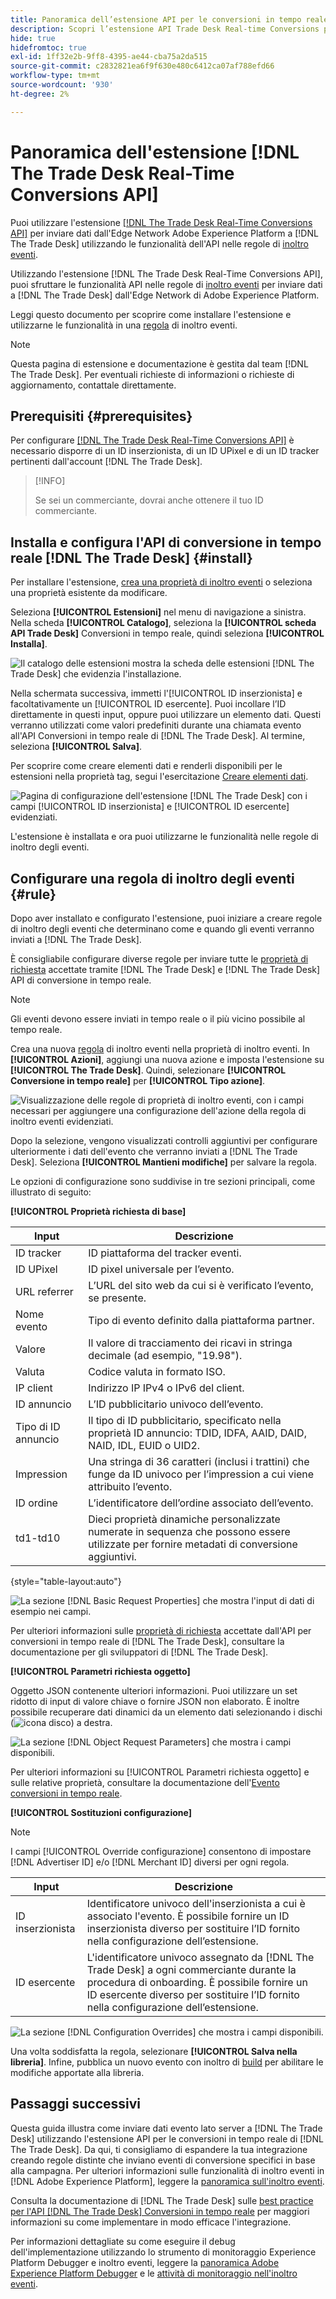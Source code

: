 ```yaml
---
title: Panoramica dell’estensione API per le conversioni in tempo reale di Trade Desk
description: Scopri l’estensione API Trade Desk Real-time Conversions per l’inoltro di eventi in Adobe Experience Platform.
hide: true
hidefromtoc: true
exl-id: 1ff32e2b-9ff8-4395-ae44-cba75a2da515
source-git-commit: c2832821ea6f9f630e480c6412ca07af788efd66
workflow-type: tm+mt
source-wordcount: '930'
ht-degree: 2%

---
```


# Panoramica dell&#39;estensione [!DNL The Trade Desk Real-Time Conversions API]

Puoi utilizzare l&#39;estensione [[!DNL The Trade Desk Real-Time Conversions API]](https://partner.thetradedesk.com/v3/portal/data/doc/DataConversionEventsApi) per inviare dati dall&#39;Edge Network Adobe Experience Platform a [!DNL The Trade Desk] utilizzando le funzionalità dell&#39;API nelle regole di [inoltro eventi](../../../ui/event-forwarding/overview.md).

Utilizzando l&#39;estensione [!DNL The Trade Desk Real-Time Conversions API], puoi sfruttare le funzionalità API nelle regole di [inoltro eventi](../../../ui/event-forwarding/overview.md) per inviare dati a [!DNL The Trade Desk] dall&#39;Edge Network di Adobe Experience Platform.

Leggi questo documento per scoprire come installare l&#39;estensione e utilizzarne le funzionalità in una [regola](../../../ui/managing-resources/rules.md) di inoltro eventi.

>[!NOTE]
>
>Questa pagina di estensione e documentazione è gestita dal team [!DNL The Trade Desk]. Per eventuali richieste di informazioni o richieste di aggiornamento, contattale direttamente.

## Prerequisiti {#prerequisites}

Per configurare [[!DNL The Trade Desk Real-Time Conversions API]](https://partner.thetradedesk.com/v3/portal/data/doc/DataConversionEventsApi) è necessario disporre di un ID inserzionista, di un ID UPixel e di un ID tracker pertinenti dall&#39;account [!DNL The Trade Desk].

>[!INFO]
>
>Se sei un commerciante, dovrai anche ottenere il tuo ID commerciante.

## Installa e configura l&#39;API di conversione in tempo reale [!DNL The Trade Desk] {#install}

Per installare l&#39;estensione, [crea una proprietà di inoltro eventi](../../../ui/event-forwarding/overview.md#properties) o seleziona una proprietà esistente da modificare.

Seleziona **[!UICONTROL Estensioni]** nel menu di navigazione a sinistra. Nella scheda **[!UICONTROL Catalogo]**, seleziona la **[!UICONTROL scheda API Trade Desk]** Conversioni in tempo reale, quindi seleziona **[!UICONTROL Installa]**.

![Il catalogo delle estensioni mostra la scheda delle estensioni [!DNL The Trade Desk] che evidenzia l&#39;installazione.](../../../images/extensions/server/tradedesk/install-extension.png)

Nella schermata successiva, immetti l&#39;[!UICONTROL ID inserzionista] e facoltativamente un [!UICONTROL ID esercente]. Puoi incollare l’ID direttamente in questi input, oppure puoi utilizzare un elemento dati. Questi verranno utilizzati come valori predefiniti durante una chiamata evento all&#39;API Conversioni in tempo reale di [!DNL The Trade Desk]. Al termine, seleziona **[!UICONTROL Salva]**.

Per scoprire come creare elementi dati e renderli disponibili per le estensioni nella proprietà tag, segui l&#39;esercitazione [Creare elementi dati](https://experienceleague.adobe.com/en/docs/platform-learn/data-collection/tags/create-data-elements).

![Pagina di configurazione dell&#39;estensione [!DNL The Trade Desk] con i campi [!UICONTROL ID inserzionista] e [!UICONTROL ID esercente] evidenziati.](../../../images/extensions/server/tradedesk/configure-extension.png)

L&#39;estensione è installata e ora puoi utilizzarne le funzionalità nelle regole di inoltro degli eventi.

## Configurare una regola di inoltro degli eventi {#rule}

Dopo aver installato e configurato l&#39;estensione, puoi iniziare a creare regole di inoltro degli eventi che determinano come e quando gli eventi verranno inviati a [!DNL The Trade Desk].

È consigliabile configurare diverse regole per inviare tutte le [proprietà di richiesta](https://partner.thetradedesk.com/v3/portal/data/doc/DataConversionEventsApi#properties) accettate tramite [!DNL The Trade Desk] e [!DNL The Trade Desk] API di conversione in tempo reale.

>[!NOTE]
>
>Gli eventi devono essere inviati in tempo reale o il più vicino possibile al tempo reale.

Crea una nuova [regola](../../../ui/managing-resources/rules.md) di inoltro eventi nella proprietà di inoltro eventi. In **[!UICONTROL Azioni]**, aggiungi una nuova azione e imposta l&#39;estensione su **[!UICONTROL The Trade Desk]**. Quindi, selezionare **[!UICONTROL Conversione in tempo reale]** per **[!UICONTROL Tipo azione]**.

![Visualizzazione delle regole di proprietà di inoltro eventi, con i campi necessari per aggiungere una configurazione dell&#39;azione della regola di inoltro eventi evidenziati.](../../../images/extensions/server/tradedesk/tradedesk-event-action.png)

Dopo la selezione, vengono visualizzati controlli aggiuntivi per configurare ulteriormente i dati dell&#39;evento che verranno inviati a [!DNL The Trade Desk]. Seleziona **[!UICONTROL Mantieni modifiche]** per salvare la regola.

Le opzioni di configurazione sono suddivise in tre sezioni principali, come illustrato di seguito:

**[!UICONTROL Proprietà richiesta di base]**

| Input | Descrizione |
| --- | --- |
| ID tracker | ID piattaforma del tracker eventi. |
| ID UPixel | ID pixel universale per l’evento. |
| URL referrer | L’URL del sito web da cui si è verificato l’evento, se presente. |
| Nome evento | Tipo di evento definito dalla piattaforma partner. |
| Valore | Il valore di tracciamento dei ricavi in stringa decimale (ad esempio, &quot;19.98&quot;). |
| Valuta | Codice valuta in formato ISO. |
| IP client | Indirizzo IP IPv4 o IPv6 del client. |
| ID annuncio | L’ID pubblicitario univoco dell’evento. |
| Tipo di ID annuncio | Il tipo di ID pubblicitario, specificato nella proprietà ID annuncio: TDID, IDFA, AAID, DAID, NAID, IDL, EUID o UID2. |
| Impression | Una stringa di 36 caratteri (inclusi i trattini) che funge da ID univoco per l’impression a cui viene attribuito l’evento. |
| ID ordine | L’identificatore dell’ordine associato dell’evento. |
| td1-td10 | Dieci proprietà dinamiche personalizzate numerate in sequenza che possono essere utilizzate per fornire metadati di conversione aggiuntivi. |

{style="table-layout:auto"}

![La sezione [!DNL Basic Request Properties] che mostra l&#39;input di dati di esempio nei campi.](../../../images/extensions/server/tradedesk/configure-extension-basic-request-properties.png)

Per ulteriori informazioni sulle [proprietà di richiesta](https://partner.thetradedesk.com/v3/portal/data/doc/DataConversionEventsApi#properties) accettate dall&#39;API per conversioni in tempo reale di [!DNL The Trade Desk], consultare la documentazione per gli sviluppatori di [!DNL The Trade Desk].

**[!UICONTROL Parametri richiesta oggetto]**

Oggetto JSON contenente ulteriori informazioni. Puoi utilizzare un set ridotto di input di valore chiave o fornire JSON non elaborato. È inoltre possibile recuperare dati dinamici da un elemento dati selezionando i dischi (![icona disco](/help/images/icons/database.png)) a destra.


![La sezione [!DNL Object Request Parameters] che mostra i campi disponibili.](../../../images/extensions/server/tradedesk/configure-object-request-params.png)

Per ulteriori informazioni su [!UICONTROL Parametri richiesta oggetto] e sulle relative proprietà, consultare la documentazione dell&#39;[Evento conversioni in tempo reale](https://partner.thetradedesk.com/v3/portal/data/doc/DataConversionEventsApi#properties-items).

**[!UICONTROL Sostituzioni configurazione]**

>[!NOTE]
>
>I campi [!UICONTROL Override configurazione] consentono di impostare [!DNL Advertiser ID] e/o [!DNL Merchant ID] diversi per ogni regola.

| Input | Descrizione |
| --- | --- |
| ID inserzionista | Identificatore univoco dell&#39;inserzionista a cui è associato l&#39;evento. È possibile fornire un ID inserzionista diverso per sostituire l’ID fornito nella configurazione dell’estensione. |
| ID esercente | L&#39;identificatore univoco assegnato da [!DNL The Trade Desk] a ogni commerciante durante la procedura di onboarding. È possibile fornire un ID esercente diverso per sostituire l’ID fornito nella configurazione dell’estensione. |

![La sezione [!DNL Configuration Overrides] che mostra i campi disponibili.](../../../images/extensions/server/tradedesk/configure-overrides.png)

Una volta soddisfatta la regola, selezionare **[!UICONTROL Salva nella libreria]**. Infine, pubblica un nuovo evento con inoltro di [build](../../../ui/publishing/builds.md) per abilitare le modifiche apportate alla libreria.

## Passaggi successivi

Questa guida illustra come inviare dati evento lato server a [!DNL The Trade Desk] utilizzando l&#39;estensione API per le conversioni in tempo reale di [!DNL The Trade Desk]. Da qui, ti consigliamo di espandere la tua integrazione creando regole distinte che inviano eventi di conversione specifici in base alla campagna. Per ulteriori informazioni sulle funzionalità di inoltro eventi in [!DNL Adobe Experience Platform], leggere la [panoramica sull&#39;inoltro eventi](../../../ui/event-forwarding/overview.md).

Consulta la documentazione di [!DNL The Trade Desk] sulle [best practice per l&#39;API [!DNL The Trade Desk] Conversioni in tempo reale](https://www.facebook.com/business/help/308855623839366?id=818859032317965) per maggiori informazioni su come implementare in modo efficace l&#39;integrazione.

Per informazioni dettagliate su come eseguire il debug dell&#39;implementazione utilizzando lo strumento di monitoraggio Experience Platform Debugger e inoltro eventi, leggere la [panoramica Adobe Experience Platform Debugger](../../../../debugger/home.md) e le [attività di monitoraggio nell&#39;inoltro eventi](../../../ui/event-forwarding/monitoring.md).
